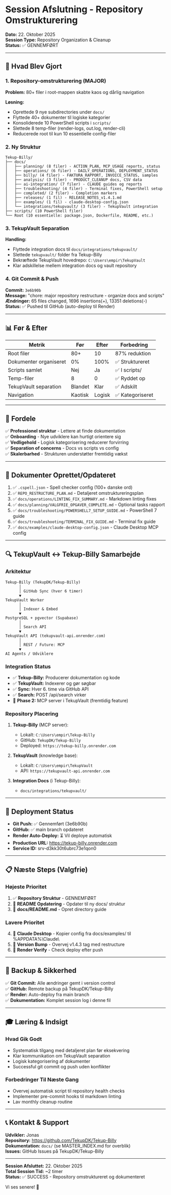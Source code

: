﻿# Session Afslutning - Repository Omstrukturering

**Dato:** 22. Oktober 2025  
**Session Type:** Repository Organization & Cleanup  
**Status:** ✅ GENNEMFØRT

---

## 🎯 Hvad Blev Gjort

### 1. Repository-omstrukturering (MAJOR)

**Problem:** 80+ filer i root-mappen skabte kaos og dårlig navigation

**Løsning:**
- Oprettede 9 nye subdirectories under `docs/`
- Flyttede 40+ dokumenter til logiske kategorier
- Konsoliderede 10 PowerShell scripts i `scripts/`
- Slettede 8 temp-filer (render-logs, out.log, render-cli)
- Reducerede root til kun 10 essentielle config-filer

### 2. Ny Struktur

```
Tekup-Billy/
├── docs/
│   ├── planning/ (8 filer) - ACTION_PLAN, MCP_USAGE reports, status
│   ├── operations/ (6 filer) - DAILY_OPERATIONS, DEPLOYMENT_STATUS
│   ├── billy/ (4 filer) - FAKTURA_RAPPORT, INVOICE_STATUS, samples
│   ├── analysis/ (3 filer) - PRODUCT_CLEANUP docs, CSV data
│   ├── ai-integration/ (7 filer) - CLAUDE guides og reports
│   ├── troubleshooting/ (4 filer) - Terminal fixes, PowerShell setup
│   ├── completed/ (2 filer) - Completion markers
│   ├── releases/ (1 fil) - RELEASE_NOTES_v1.4.1.md
│   ├── examples/ (1 fil) - claude-desktop-config.json
│   └── integrations/tekupvault/ (3 filer) - TekupVault integration
├── scripts/ (10 PowerShell filer)
└── Root (10 essentielle: package.json, Dockerfile, README, etc.)
```

### 3. TekupVault Separation

**Handling:**
- Flyttede integration docs til `docs/integrations/tekupvault/`
- Slettede `tekupvault/` folder fra Tekup-Billy
- Bekræftede TekupVault hovedrepo: `C:\Users\empir\TekupVault`
- Klar adskillelse mellem integration docs og vault repository

### 4. Git Commit & Push

**Commit:** `3e6b90b`  
**Message:** "chore: major repository restructure - organize docs and scripts"  
**Ændringer:** 65 files changed, 1696 insertions(+), 13351 deletions(-)  
**Status:** ✅ Pushed til GitHub (auto-deploy til Render)

---

## 📊 Før & Efter

| Metrik | Før | Efter | Forbedring |
|--------|-----|-------|------------|
| Root filer | 80+ | 10 | 87% reduktion |
| Dokumenter organiseret | 0% | 100% | ✅ Struktureret |
| Scripts samlet | Nej | Ja | ✅ I scripts/ |
| Temp-filer | 8 | 0 | ✅ Ryddet op |
| TekupVault separation | Blandet | Klar | ✅ Adskilt |
| Navigation | Kaotisk | Logisk | ✅ Kategoriseret |

---

## 🎁 Fordele

✅ **Professionel struktur** - Lettere at finde dokumentation  
✅ **Onboarding** - Nye udviklere kan hurtigt orientere sig  
✅ **Vedligehold** - Logisk kategorisering reducerer forvirring  
✅ **Separation of concerns** - Docs vs scripts vs config  
✅ **Skalerbarhed** - Strukturen understøtter fremtidig vækst  

---

## 📝 Dokumenter Oprettet/Opdateret

1. ✅ `.cspell.json` - Spell checker config (100+ danske ord)
2. ✅ `REPO_RESTRUCTURE_PLAN.md` - Detaljeret omstruktureringsplan
3. ✅ `docs/operations/LINTING_FIX_SUMMARY.md` - Markdown linting fixes
4. ✅ `docs/planning/VALGFRIE_OPGAVER_COMPLETE.md` - Optional tasks rapport
5. ✅ `docs/troubleshooting/POWERSHELL7_SETUP_GUIDE.md` - PowerShell 7 guide
6. ✅ `docs/troubleshooting/TERMINAL_FIX_GUIDE.md` - Terminal fix guide
7. ✅ `docs/examples/claude-desktop-config.json` - Claude Desktop MCP config

---

## 🔍 TekupVault ↔ Tekup-Billy Samarbejde

### Arkitektur

```
Tekup-Billy (TekupDK/Tekup-Billy)
      │
      │ GitHub Sync (hver 6 timer)
      ▼
TekupVault Worker
      │
      │ Indexer & Embed
      ▼
PostgreSQL + pgvector (Supabase)
      │
      │ Search API
      ▼
TekupVault API (tekupvault-api.onrender.com)
      │
      │ REST / Future: MCP
      ▼
AI Agents / Udviklere
```

### Integration Status

- ✅ **Tekup-Billy:** Producerer dokumentation og kode
- ✅ **TekupVault:** Indexerer og gør søgbar
- ✅ **Sync:** Hver 6. time via GitHub API
- ✅ **Search:** POST /api/search virker
- 🚧 **Phase 2:** MCP server i TekupVault (fremtidig feature)

### Repository Placering

1. **Tekup-Billy** (MCP server):
   - Lokalt: `C:\Users\empir\Tekup-Billy`
   - GitHub: `TekupDK/Tekup-Billy`
   - Deployed: `https://tekup-billy.onrender.com`

2. **TekupVault** (knowledge base):
   - Lokalt: `C:\Users\empir\TekupVault`
   - API: `https://tekupvault-api.onrender.com`

3. **Integration Docs** (i Tekup-Billy):
   - `docs/integrations/tekupvault/`

---

## 🚀 Deployment Status

- **Git Push:** ✅ Gennemført (3e6b90b)
- **GitHub:** ✅ main branch opdateret
- **Render Auto-Deploy:** ⏳ Vil deploye automatisk
- **Production URL:** <https://tekup-billy.onrender.com>
- **Service ID:** srv-d3kk30t6ubrc73e1qon0

---

## 📋 Næste Steps (Valgfrie)

### Højeste Prioritet

1. ✅ **Repository Struktur** - GENNEMFØRT
2. 🔲 **README Opdatering** - Opdater til ny docs/ struktur
3. 🔲 **docs/README.md** - Opret directory guide

### Lavere Prioritet

4. 🔲 **Claude Desktop** - Kopier config fra docs/examples/ til %APPDATA%\Claude\
5. 🔲 **Version Bump** - Overvej v1.4.3 tag med restructure
6. 🔲 **Render Verify** - Check deploy efter push

---

## 💾 Backup & Sikkerhed

✅ **Git Commit:** Alle ændringer gemt i version control  
✅ **GitHub:** Remote backup på TekupDK/Tekup-Billy  
✅ **Render:** Auto-deploy fra main branch  
✅ **Dokumentation:** Komplet session log i denne fil  

---

## 🎓 Læring & Indsigt

### Hvad Gik Godt

- Systematisk tilgang med detaljeret plan før eksekvering
- Klar kommunikation om TekupVault separation
- Logisk kategorisering af dokumenter
- Successful git commit og push uden konflikter

### Forbedringer Til Næste Gang

- Overvej automatisk script til repository health checks
- Implementer pre-commit hooks til markdown linting
- Lav monthly cleanup routine

---

## 📞 Kontakt & Support

**Udvikler:** Jonas  
**Repository:** <https://github.com/TekupDK/Tekup-Billy>  
**Dokumentation:** `docs/` (se MASTER_INDEX.md for overblik)  
**Issues:** GitHub Issues på TekupDK/Tekup-Billy  

---

**Session Afsluttet:** 22. Oktober 2025  
**Total Session Tid:** ~2 timer  
**Status:** ✅ SUCCESS - Repository omstruktureret og dokumenteret  

Vi ses senere! 👋
